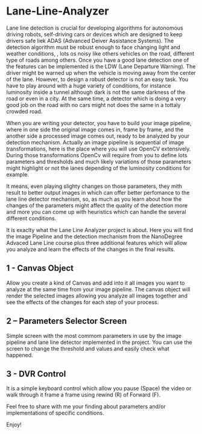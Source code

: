 # Lane-Line-Analyzer

Lane line detection is crucial for developing algorithms for autonomous driving robots, self-driving cars or devices which are designed to keep drivers safe liek ADAS (Advanced Deiver Assistance Systems). The detection algorithm must be robust enough to face changing light and weather conditions, , lots os noisy like others vehicles on the road, different type of roads among others. Once you have a good lane detection one of the features can be implemented is the LDW (Lane Departure Warning). The driver might be warned up when the vehicle is moving away from the center of the lane.
However, to design a robust detector is not an easy task. You have to play around with a huge variety of conditions, for instance luminosity inside a tunnel although dark is not the same darkness of the road or even in a city. At the same time, a detector which is doing a very good job on the road with no cars might not does the same in a tottaly crowded road.

When you are writing your detector, you have to build your image pipeline, where in one side the original image comes in, frame by frame, and the another side a processed image comes out, ready to be analyzed by your detection mechanism.
Actually an image pipeline is sequential of image transformations, here is the place where you will use OpenCV extensively.  During those transformations OpenCv will require from you to define lots parameters and thresholds and much likely variations of those parameters might highlight or not the lanes depending of the luminosity conditions for example.

It means, even playing slighty changes on those parameters, they mith result to better output images in which can offer better perfomance to the lane line detector mechanism, so, as much as you learn about how the changes of the parameters might affect the quality of the detection more and more you can come up with heuristics which can handle the several different conditions.

It is exaclty what the Lane Line Analyzer project is about. Here you will find the image Pipeline and the detection mechanism from the NanoDegree Advaced Lane Line course plus three additional features which will allow you analyze and learn the effects of the changes in the final results.

## 1	- Canvas Object
Allow you create a kind of Canvas and add into it all images you want to analyze at the same time from your image pipeline. The canvas object will render the selected images allowing you analyze all images together and see the effects of the changes for each step of your process.
## 2 – Parameters Selector Screen
Simple screen with the most commom parameters in use by the image pipeline and lane line detector implemented in the project. You can use the screen to change the threshold and values and easily check what happened.
## 3 - DVR Control
It is a simple keyboard control which allow you pause (Space) the video or walk through it frame a frame using rewind (R) of Forward (F).

Feel free to share with me your finding about parameters and/or implementations of  specific conditions.

Enjoy!

